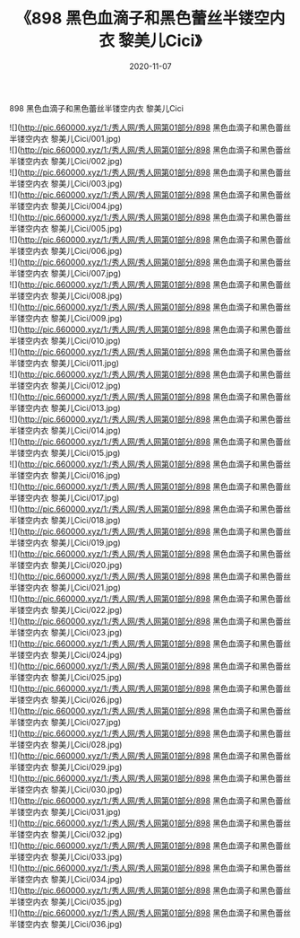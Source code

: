 ﻿---
layout: post
title:  《898 黑色血滴子和黑色蕾丝半镂空内衣 黎美儿Cici》
date:   2020-11-07
img: http://pic.660000.xyz/1:/秀人网/秀人网第01部分/898 黑色血滴子和黑色蕾丝半镂空内衣 黎美儿Cici/000.jpg
categories: [美女, 清纯, 唯美]
---

898 黑色血滴子和黑色蕾丝半镂空内衣 黎美儿Cici

  ![](http://pic.660000.xyz/1:/秀人网/秀人网第01部分/898 黑色血滴子和黑色蕾丝半镂空内衣 黎美儿Cici/001.jpg) <br> ![](http://pic.660000.xyz/1:/秀人网/秀人网第01部分/898 黑色血滴子和黑色蕾丝半镂空内衣 黎美儿Cici/002.jpg) <br> ![](http://pic.660000.xyz/1:/秀人网/秀人网第01部分/898 黑色血滴子和黑色蕾丝半镂空内衣 黎美儿Cici/003.jpg) <br> ![](http://pic.660000.xyz/1:/秀人网/秀人网第01部分/898 黑色血滴子和黑色蕾丝半镂空内衣 黎美儿Cici/004.jpg) <br> ![](http://pic.660000.xyz/1:/秀人网/秀人网第01部分/898 黑色血滴子和黑色蕾丝半镂空内衣 黎美儿Cici/005.jpg) <br> ![](http://pic.660000.xyz/1:/秀人网/秀人网第01部分/898 黑色血滴子和黑色蕾丝半镂空内衣 黎美儿Cici/006.jpg) <br> ![](http://pic.660000.xyz/1:/秀人网/秀人网第01部分/898 黑色血滴子和黑色蕾丝半镂空内衣 黎美儿Cici/007.jpg) <br> ![](http://pic.660000.xyz/1:/秀人网/秀人网第01部分/898 黑色血滴子和黑色蕾丝半镂空内衣 黎美儿Cici/008.jpg) <br> ![](http://pic.660000.xyz/1:/秀人网/秀人网第01部分/898 黑色血滴子和黑色蕾丝半镂空内衣 黎美儿Cici/009.jpg) <br> ![](http://pic.660000.xyz/1:/秀人网/秀人网第01部分/898 黑色血滴子和黑色蕾丝半镂空内衣 黎美儿Cici/010.jpg) <br> ![](http://pic.660000.xyz/1:/秀人网/秀人网第01部分/898 黑色血滴子和黑色蕾丝半镂空内衣 黎美儿Cici/011.jpg) <br> ![](http://pic.660000.xyz/1:/秀人网/秀人网第01部分/898 黑色血滴子和黑色蕾丝半镂空内衣 黎美儿Cici/012.jpg) <br> ![](http://pic.660000.xyz/1:/秀人网/秀人网第01部分/898 黑色血滴子和黑色蕾丝半镂空内衣 黎美儿Cici/013.jpg) <br> ![](http://pic.660000.xyz/1:/秀人网/秀人网第01部分/898 黑色血滴子和黑色蕾丝半镂空内衣 黎美儿Cici/014.jpg) <br> ![](http://pic.660000.xyz/1:/秀人网/秀人网第01部分/898 黑色血滴子和黑色蕾丝半镂空内衣 黎美儿Cici/015.jpg) <br> ![](http://pic.660000.xyz/1:/秀人网/秀人网第01部分/898 黑色血滴子和黑色蕾丝半镂空内衣 黎美儿Cici/016.jpg) <br> ![](http://pic.660000.xyz/1:/秀人网/秀人网第01部分/898 黑色血滴子和黑色蕾丝半镂空内衣 黎美儿Cici/017.jpg) <br> ![](http://pic.660000.xyz/1:/秀人网/秀人网第01部分/898 黑色血滴子和黑色蕾丝半镂空内衣 黎美儿Cici/018.jpg) <br> ![](http://pic.660000.xyz/1:/秀人网/秀人网第01部分/898 黑色血滴子和黑色蕾丝半镂空内衣 黎美儿Cici/019.jpg) <br> ![](http://pic.660000.xyz/1:/秀人网/秀人网第01部分/898 黑色血滴子和黑色蕾丝半镂空内衣 黎美儿Cici/020.jpg) <br> ![](http://pic.660000.xyz/1:/秀人网/秀人网第01部分/898 黑色血滴子和黑色蕾丝半镂空内衣 黎美儿Cici/021.jpg) <br> ![](http://pic.660000.xyz/1:/秀人网/秀人网第01部分/898 黑色血滴子和黑色蕾丝半镂空内衣 黎美儿Cici/022.jpg) <br> ![](http://pic.660000.xyz/1:/秀人网/秀人网第01部分/898 黑色血滴子和黑色蕾丝半镂空内衣 黎美儿Cici/023.jpg) <br> ![](http://pic.660000.xyz/1:/秀人网/秀人网第01部分/898 黑色血滴子和黑色蕾丝半镂空内衣 黎美儿Cici/024.jpg) <br> ![](http://pic.660000.xyz/1:/秀人网/秀人网第01部分/898 黑色血滴子和黑色蕾丝半镂空内衣 黎美儿Cici/025.jpg) <br> ![](http://pic.660000.xyz/1:/秀人网/秀人网第01部分/898 黑色血滴子和黑色蕾丝半镂空内衣 黎美儿Cici/026.jpg) <br> ![](http://pic.660000.xyz/1:/秀人网/秀人网第01部分/898 黑色血滴子和黑色蕾丝半镂空内衣 黎美儿Cici/027.jpg) <br> ![](http://pic.660000.xyz/1:/秀人网/秀人网第01部分/898 黑色血滴子和黑色蕾丝半镂空内衣 黎美儿Cici/028.jpg) <br> ![](http://pic.660000.xyz/1:/秀人网/秀人网第01部分/898 黑色血滴子和黑色蕾丝半镂空内衣 黎美儿Cici/029.jpg) <br> ![](http://pic.660000.xyz/1:/秀人网/秀人网第01部分/898 黑色血滴子和黑色蕾丝半镂空内衣 黎美儿Cici/030.jpg) <br> ![](http://pic.660000.xyz/1:/秀人网/秀人网第01部分/898 黑色血滴子和黑色蕾丝半镂空内衣 黎美儿Cici/031.jpg) <br> ![](http://pic.660000.xyz/1:/秀人网/秀人网第01部分/898 黑色血滴子和黑色蕾丝半镂空内衣 黎美儿Cici/032.jpg) <br> ![](http://pic.660000.xyz/1:/秀人网/秀人网第01部分/898 黑色血滴子和黑色蕾丝半镂空内衣 黎美儿Cici/033.jpg) <br> ![](http://pic.660000.xyz/1:/秀人网/秀人网第01部分/898 黑色血滴子和黑色蕾丝半镂空内衣 黎美儿Cici/034.jpg) <br> ![](http://pic.660000.xyz/1:/秀人网/秀人网第01部分/898 黑色血滴子和黑色蕾丝半镂空内衣 黎美儿Cici/035.jpg) <br> ![](http://pic.660000.xyz/1:/秀人网/秀人网第01部分/898 黑色血滴子和黑色蕾丝半镂空内衣 黎美儿Cici/036.jpg) <br>